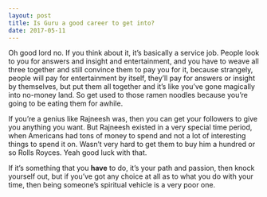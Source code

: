 ```yaml
---
layout: post
title: Is Guru a good career to get into?
date: 2017-05-11
---
```


<p>Oh good lord no. If you think about it, it’s basically a service job. People look to you for answers and insight and entertainment, and you have to weave all three together and still convince them to pay you for it, because strangely, people will pay for entertainment by itself, they’ll pay for answers or insight by themselves, but put them all together and it’s like you’ve gone magically into no-money land. So get used to those ramen noodles because you’re going to be eating them for awhile.</p><p>If you’re a genius like Rajneesh was, then you can get your followers to give you anything you want. But Rajneesh existed in a very special time period, when Americans had tons of money to spend and not a lot of interesting things to spend it on. Wasn’t very hard to get them to buy him a hundred or so Rolls Royces. Yeah good luck with that.</p><p>If it’s something that you <b>have</b> to do, it’s your path and passion, then knock yourself out, but if you’ve got any choice at all as to what you do with your time, then being someone’s spiritual vehicle is a very poor one.</p>
